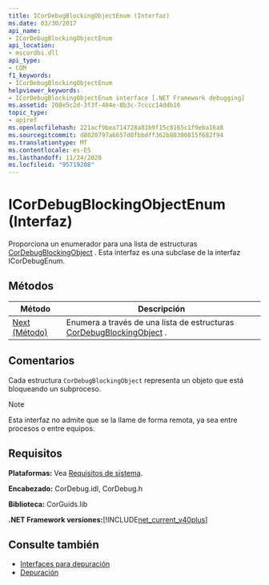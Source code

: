 ```yaml
---
title: ICorDebugBlockingObjectEnum (Interfaz)
ms.date: 03/30/2017
api_name:
- ICorDebugBlockingObjectEnum
api_location:
- mscordbi.dll
api_type:
- COM
f1_keywords:
- ICorDebugBlockingObjectEnum
helpviewer_keywords:
- ICorDebugBlockingObjectEnum interface [.NET Framework debugging]
ms.assetid: 208e5c2d-3f3f-404e-8b3c-7cccc14ddb16
topic_type:
- apiref
ms.openlocfilehash: 221acf9bea714728a81b9f15c8165c1f9eba16a8
ms.sourcegitcommit: d8020797a6657d0fbbdff362b80300815f682f94
ms.translationtype: MT
ms.contentlocale: es-ES
ms.lasthandoff: 11/24/2020
ms.locfileid: "95719208"
---
```

# <a name="icordebugblockingobjectenum-interface"></a>ICorDebugBlockingObjectEnum (Interfaz)

Proporciona un enumerador para una lista de estructuras [CorDebugBlockingObject](cordebugblockingobject-structure.md) . Esta interfaz es una subclase de la interfaz ICorDebugEnum.  
  
## <a name="methods"></a>Métodos  
  
|Método|Descripción|  
|------------|-----------------|  
|[Next (Método)](icordebugblockingobjectenum-next-method.md)|Enumera a través de una lista de estructuras [CorDebugBlockingObject](cordebugblockingobject-structure.md) .|  
  
## <a name="remarks"></a>Comentarios  

 Cada estructura `CorDebugBlockingObject` representa un objeto que está bloqueando un subproceso.  
  
> [!NOTE]
> Esta interfaz no admite que se la llame de forma remota, ya sea entre procesos o entre equipos.  
  
## <a name="requirements"></a>Requisitos  

 **Plataformas:** Vea [Requisitos de sistema](../../get-started/system-requirements.md).  
  
 **Encabezado:** CorDebug.idl, CorDebug.h  
  
 **Biblioteca:** CorGuids.lib  
  
 **.NET Framework versiones:**[!INCLUDE[net_current_v40plus](../../../../includes/net-current-v40plus-md.md)]  
  
## <a name="see-also"></a>Consulte también

- [Interfaces para depuración](debugging-interfaces.md)
- [Depuración](index.md)
